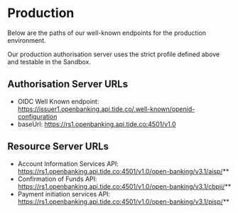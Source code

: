 # Production

Below are the paths of our well-known endpoints for the production environment.

Our production authorisation server uses the strict profile defined above and testable in the Sandbox.

## Authorisation Server URLs
- OIDC Well Known endpoint: https://issuer1.openbanking.api.tide.co/.well-known/openid-configuration
- baseUrl: https://rs1.openbanking.api.tide.co:4501/v1.0

## Resource Server URLs
- Account Information Services API: https://rs1.openbanking.api.tide.co:4501/v1.0/open-banking/v3.1/aisp/**
- Confirmation of Funds API: https://rs1.openbanking.api.tide.co:4501/v1.0/open-banking/v3.1/cbpii/**
- Payment initiation services API: https://rs1.openbanking.api.tide.co:4501/v1.0/open-banking/v3.1/pisp/**
